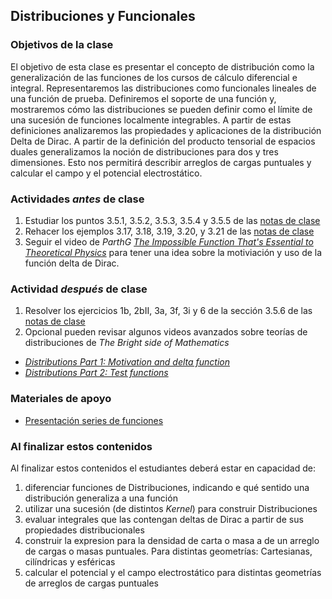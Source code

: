 ## Distribuciones y Funcionales

### Objetivos de la clase
El objetivo de esta clase es presentar el concepto de distribución como la generalización de las funciones de los cursos de cálculo diferencial e integral. Representaremos las distribuciones como funcionales lineales de una función de prueba. Definiremos el soporte de una función y, mostraremos cómo las distribuciones se pueden definir como el límite de una sucesión de funciones localmente integrables. A partir de estas definiciones analizaremos las propiedades y aplicaciones de la distribución Delta de Dirac. A partir de la definición del producto tensorial de espacios duales generalizamos la noción de distribuciones para dos y tres dimensiones. Esto nos permitirá describir arreglos de cargas puntuales y calcular el campo y el potencial electrostático.  


### Actividades *antes* de clase
 1. Estudiar los puntos 3.5.1, 3.5.2, 3.5.3, 3.5.4 y 3.5.5 de las [notas de clase](https://github.com/nunezluis/MisCursos/blob/main/MisMateriales/LibrosCapitulos/VolumenUNOshort.pdf)
 2. Rehacer los ejemplos 3.17, 3.18, 3.19, 3.20, y 3.21 de las [notas de clase](https://github.com/nunezluis/MisCursos/blob/main/MisMateriales/LibrosCapitulos/VolumenUNOshort.pdf)
 3. Seguir el video de *ParthG* [*The Impossible Function That's Essential to Theoretical Physics*](https://www.youtube.com/watch?v=aPnBZG2y_UM) para tener una idea sobre la motiviación y uso de la función delta de Dirac.


### Actividad *después* de clase
1. Resolver los ejercicios 1b, 2bII, 3a, 3f, 3i  y 6 de la sección 3.5.6 de las [notas de clase](https://github.com/nunezluis/MisCursos/blob/main/MisMateriales/LibrosCapitulos/VolumenUNOshort.pdf)
2. Opcional pueden revisar algunos videos avanzados sobre teorías de distribuciones de *The Bright side of Mathematics*
+ [*Distributions Part 1: Motivation and delta function*](https://www.youtube.com/watch?v=500gENxWiSU&list=RDLVgwVEEUg8PBY&index=2)
+ [*Distributions Part 2: Test functions*](https://www.youtube.com/watch?v=ECslmuGlu-U)

### Materiales de apoyo
  + [Presentación series de funciones](https://github.com/nunezluis/MisCursos/blob/main/MisMateriales/Presentaciones/3_51Distribuciones.pdf)

### Al finalizar estos contenidos
Al finalizar estos contenidos el estudiantes deberá estar en capacidad de:
  1. diferenciar funciones de Distribuciones, indicando e qué sentido una distribución generaliza a una función
  2. utilizar una sucesión (de distintos *Kernel*) para construir Distribuciones
  3. evaluar integrales que las contengan deltas de Dirac a partir de sus propiedades distribucionales
  4. construir la expresion para la densidad de carta o masa a de un arreglo de cargas o masas puntuales. Para distintas geometrías: Cartesianas, cilíndricas y esféricas
  5. calcular el potencial y el campo electrostático para distintas geometrías de arreglos de cargas puntuales
